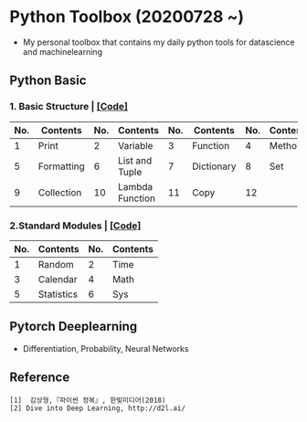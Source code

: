 # Python Toolbox (20200728 ~)
- My personal toolbox that contains my daily python tools for datascience and machinelearning

## Python Basic
### 1. Basic Structure | [[Code]](https://github.com/OH-Seoyoung/Python_Toolbox/blob/master/Python_Basic/1_Basic_Structure.ipynb)
|No.|Contents|No.|Contents|No.|Contents|No.|Contents|
|------|---|---|---|---|---|---|---|
|1|Print|2|Variable|3|Function|4|Method|
|5|Formatting|6|List and Tuple|7|Dictionary|8|Set|
|9|Collection|10|Lambda Function|11|Copy|12||

### 2.Standard Modules | [[Code]](https://github.com/OH-Seoyoung/Python_Toolbox/blob/master/Python_Basic/2_Standard_Modules.ipynb)
|No.|Contents|No.|Contents|
|------|---|------|---|
|1|Random|2|Time|
|3|Calendar|4|Math|
|5|Statistics|6|Sys|


## Pytorch Deeplearning
- Differentiation, Probability, Neural Networks


## Reference
```
[1]  김상형,『파이썬 정복』, 한빛미디어(2018)
[2] Dive into Deep Learning, http://d2l.ai/
```
